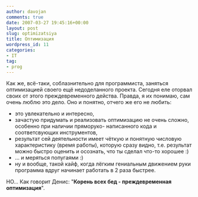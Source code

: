 ```yaml
---
author: davojan
comments: true
date: 2007-03-27 19:45:16+00:00
layout: post
slug: optimizatsiya
title: Оптимизация
wordpress_id: 11
categories:
- IT
tag:
- prog
---
```


Как же, всё-таки, соблазнительно для программиста, заняться оптимизацией своего ещё недоделанного
проекта. Сегодня еле оторвал своих от этого преждевременного действа. Правда, я их понимаю, сам
очень люблю это дело. Оно и понятно, отчего же его не любить:
	
  * это увлекательно и интересно,
  * зачастую придумать и реализовать оптимизацию не очень сложно, особенно при наличии пряморуко-
    написанного кода и соответсвующих инструментов,
  * результат сей деятельности имеет чёткую и понятную числовую характеристику (время работы),
    которую сразу видно, т.е. результат можно быстро оценить и осознать, что ты сделал что-то
    хорошее :)
  * ... и меряться попугаями :)
  * ну и вообще, такой кайф, когда лёгким гениальным движением руки программа вдруг начинает
    работать в 2 раза быстрее.

НО... Как говорит Денис: "**Корень всех бед - преждевременная оптимизация**".
